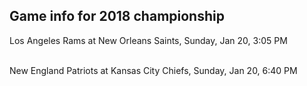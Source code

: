 ## Game info for 2018 championship
Los Angeles Rams at New Orleans Saints, Sunday, Jan 20, 3:05 PM

<br/>New England Patriots at Kansas City Chiefs, Sunday, Jan 20, 6:40 PM

